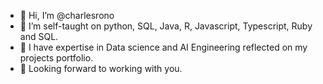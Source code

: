 - 👋 Hi, I’m @charlesrono
- 👀 I’m self-taught on python, SQL, Java, R, Javascript, Typescript, Ruby and SQL.
- 🌱 I have expertise in Data science and  AI Engineering reflected on my projects portfolio.
- 🌱 Looking forward to working with you.
